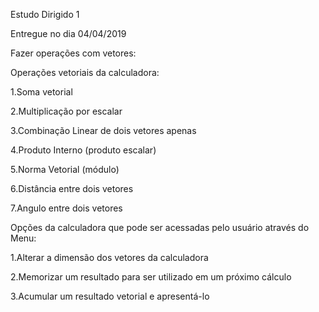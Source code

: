 Estudo Dirigido 1

Entregue no dia 04/04/2019

Fazer operações com vetores:

Operações vetoriais da calculadora:

1.Soma vetorial

2.Multiplicação por escalar

3.Combinação Linear de dois vetores apenas

4.Produto Interno (produto escalar)

5.Norma Vetorial (módulo)

6.Distância entre dois vetores

7.Angulo entre dois vetores


Opções da calculadora que pode ser acessadas pelo usuário através do Menu:


1.Alterar a dimensão dos vetores da calculadora

2.Memorizar um resultado para ser utilizado em um próximo cálculo

3.Acumular um resultado vetorial e apresentá-lo
